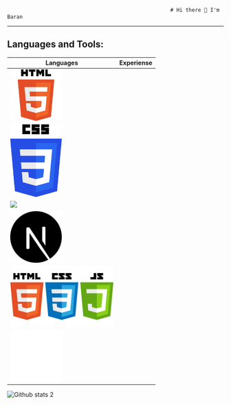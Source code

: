                                                          # Hi there 👋 I'm Baran
---



## Languages and Tools:

| Languages | Experiense |
|--|--|
| <img src="html5.png" width="120px">      |   |  
| <img src="css3.png" width="120px">       |   |  
| <img src="javascript" width="120px">     |   |  
| <img src="next-js.svg" width="120px">    |   |  
| <img src="htmlcssjs.png" width="240px">  |   |  
| <img src="tailwind.png" width="120px">   |   |  





![Github stats 2](https://github-readme-stats.vercel.app/api?username=clophy&show_icons=true&theme=radical)
